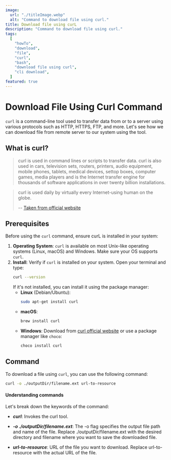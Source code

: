 ```yaml
---
image:
  url: "./titleImage.webp"
  alt: "Command to download file using curl."
title: Download file using curL
description: "Command to download file using curl."
tags:
  [
    "howTo",
    "download",
    "file",
    "curl",
    "bash",
    "download file using curl",
    "cli download",
  ]
featured: true
---
```


# Download File Using Curl Command

`curl` is a command-line tool used to transfer data from or to a server using various protocols such as HTTP, HTTPS, FTP, and more. Let's see how we can download file from remote server to our system using the tool.

## What is curl?

> curl is used in command lines or scripts to transfer data. curl is also used in cars, television sets, routers, printers, audio equipment, mobile phones, tablets, medical devices, settop boxes, computer games, media players and is the Internet transfer engine for thousands of software applications in over twenty billion installations.

> curl is used daily by virtually every Internet-using human on the globe.
>
> -- [Taken from official website](https://curl.se/#:~:text=curl%20is%20used,on%20the%20globe.)

## Prerequisites

Before using the `curl` command, ensure curL is installed in your system:

1. **Operating System**: `curl` is available on most Unix-like operating systems (Linux, macOS) and Windows. Make sure your OS supports `curl`.
2. **Install**: Verify if `curl` is installed on your system. Open your terminal and type:
   ```bash
   curl --version
   ```
   If it's not installed, you can install it using the package manager:
   - **Linux** (Debian/Ubuntu):
     ```bash
     sudo apt-get install curl
     ```
   - **macOS**:
     ```bash
     brew install curl
     ```
   - **Windows**: Download from [curl official website](https://curl.se/download.html) or use a package manager like `choco`:
     ```bash
     choco install curl
     ```

## Command

To download a file using `curl`, you can use the following command:

```bash
curl -o ./outputDir/filename.ext url-to-resource
```

#### Understanding commands

Let's break down the keywords of the command:

- **_curl_**: Invokes the curl tool.
- **_-o ./outputDir/filename.ext_**: The -o flag specifies the output file path and name of the file. Replace ./outputDir/filename.ext with the desired directory and filename where you want to save the downloaded file.

- **_url-to-resource_**: URL of the file you want to download. Replace url-to-resource with the actual URL of the file.
